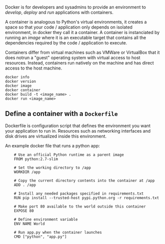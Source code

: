 Docker is for developers and sysadmins to provide an environment to
*develop*, *deploy* and *run* applications with containers.

A container is analogous to Python's virtual environments, it creates
a space so that your code / application only depends on isolated
environment, in docker they call it a container. A container is
instanciated by running an *image* where it is an executable target that
contains all the dependencies required by the code / application to
execute.

Containers differ from virtual machines such as VMWare or VirtualBox that
it does notrun a "guest" operating system with virtual access to host
resources. Instead, containers run natively on the machine and has direct
access to the host machine.

```
docker info
docker version
docker image
docker container
docker build -t <image_name> .
docker run <image_name>
```


## Define a container with a `Dockerfile`

Dockerfile is configuration script that defines the environment you want
your application to run in. Resources such as networking interfaces and
disk drives are virtualized inside this environment.


An example docker file that runs a python app:

		# Use an official Python runtime as a parent image
		FROM python:2.7-slim

		# Set the working directory to /app
		WORKDIR /app

		# Copy the current directory contents into the container at /app
		ADD . /app

		# Install any needed packages specified in requirements.txt
		RUN pip install --trusted-host pypi.python.org -r requirements.txt

		# Make port 80 available to the world outside this container
		EXPOSE 80

		# Define environment variable
		ENV NAME World

		# Run app.py when the container launches
		CMD ["python", "app.py"]
